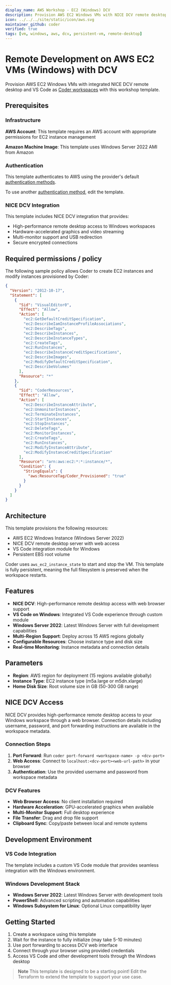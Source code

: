```yaml
---
display_name: AWS Workshop - EC2 (Windows) DCV
description: Provision AWS EC2 Windows VMs with NICE DCV remote desktop and VS Code integration as Coder workspaces
icon: ../../../site/static/icon/aws.svg
maintainer_github: coder
verified: true
tags: [vm, windows, aws, dcv, persistent-vm, remote-desktop]
---
```


# Remote Development on AWS EC2 VMs (Windows) with DCV

Provision AWS EC2 Windows VMs with integrated NICE DCV remote desktop and VS Code as [Coder workspaces](https://coder.com/docs/workspaces) with this workshop template.

<!-- TODO: Add screenshot -->

## Prerequisites

### Infrastructure

**AWS Account**: This template requires an AWS account with appropriate permissions for EC2 instance management

**Amazon Machine Image**: This template uses Windows Server 2022 AMI from Amazon

### Authentication

This template authenticates to AWS using the provider's default [authentication methods](https://registry.terraform.io/providers/hashicorp/aws/latest/docs#authentication-and-configuration).

To use another [authentication method](https://registry.terraform.io/providers/hashicorp/aws/latest/docs#authentication), edit the template.

### NICE DCV Integration

This template includes NICE DCV integration that provides:
- High-performance remote desktop access to Windows workspaces
- Hardware-accelerated graphics and video streaming
- Multi-monitor support and USB redirection
- Secure encrypted connections

## Required permissions / policy

The following sample policy allows Coder to create EC2 instances and modify instances provisioned by Coder:

```json
{
  "Version": "2012-10-17",
  "Statement": [
    {
      "Sid": "VisualEditor0",
      "Effect": "Allow",
      "Action": [
        "ec2:GetDefaultCreditSpecification",
        "ec2:DescribeIamInstanceProfileAssociations",
        "ec2:DescribeTags",
        "ec2:DescribeInstances",
        "ec2:DescribeInstanceTypes",
        "ec2:CreateTags",
        "ec2:RunInstances",
        "ec2:DescribeInstanceCreditSpecifications",
        "ec2:DescribeImages",
        "ec2:ModifyDefaultCreditSpecification",
        "ec2:DescribeVolumes"
      ],
      "Resource": "*"
    },
    {
      "Sid": "CoderResources",
      "Effect": "Allow",
      "Action": [
        "ec2:DescribeInstanceAttribute",
        "ec2:UnmonitorInstances",
        "ec2:TerminateInstances",
        "ec2:StartInstances",
        "ec2:StopInstances",
        "ec2:DeleteTags",
        "ec2:MonitorInstances",
        "ec2:CreateTags",
        "ec2:RunInstances",
        "ec2:ModifyInstanceAttribute",
        "ec2:ModifyInstanceCreditSpecification"
      ],
      "Resource": "arn:aws:ec2:*:*:instance/*",
      "Condition": {
        "StringEquals": {
          "aws:ResourceTag/Coder_Provisioned": "true"
        }
      }
    }
  ]
}
```

## Architecture

This template provisions the following resources:

- AWS EC2 Windows Instance (Windows Server 2022)
- NICE DCV remote desktop server with web access
- VS Code integration module for Windows
- Persistent EBS root volume

Coder uses `aws_ec2_instance_state` to start and stop the VM. This template is fully persistent, meaning the full filesystem is preserved when the workspace restarts.

## Features

- **NICE DCV**: High-performance remote desktop access with web browser support
- **VS Code on Windows**: Integrated VS Code experience through custom module
- **Windows Server 2022**: Latest Windows Server with full development capabilities
- **Multi-Region Support**: Deploy across 15 AWS regions globally
- **Configurable Resources**: Choose instance type and disk size
- **Real-time Monitoring**: Instance metadata and connection details

## Parameters

- **Region**: AWS region for deployment (15 regions available globally)
- **Instance Type**: EC2 instance type (m5a.large or m5dn.xlarge)
- **Home Disk Size**: Root volume size in GB (50-300 GB range)

## NICE DCV Access

NICE DCV provides high-performance remote desktop access to your Windows workspace through a web browser. Connection details including username, password, and port forwarding instructions are available in the workspace metadata.

### Connection Steps
1. **Port Forward**: Run `coder port-forward <workspace-name> -p <dcv-port>`
2. **Web Access**: Connect to `localhost:<dcv-port><web-url-path>` in your browser
3. **Authentication**: Use the provided username and password from workspace metadata

### DCV Features
- **Web Browser Access**: No client installation required
- **Hardware Acceleration**: GPU-accelerated graphics when available
- **Multi-Monitor Support**: Full desktop experience
- **File Transfer**: Drag and drop file support
- **Clipboard Sync**: Copy/paste between local and remote systems

## Development Environment

### VS Code Integration
The template includes a custom VS Code module that provides seamless integration with the Windows environment.

### Windows Development Stack
- **Windows Server 2022**: Latest Windows Server with development tools
- **PowerShell**: Advanced scripting and automation capabilities
- **Windows Subsystem for Linux**: Optional Linux compatibility layer

## Getting Started

1. Create a workspace using this template
2. Wait for the instance to fully initialize (may take 5-10 minutes)
3. Use port forwarding to access DCV web interface
4. Connect through your browser using provided credentials
5. Access VS Code and other development tools through the Windows desktop

> **Note**
> This template is designed to be a starting point! Edit the Terraform to extend the template to support your use case.
